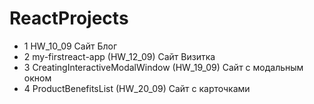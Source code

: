# ReactProjects
- 1 HW_10_09 Сайт Блог
- 2 my-firstreact-app (HW_12_09) Сайт Визитка
- 3 CreatingInteractiveModalWindow (HW_19_09) Сайт с модальным окном
- 4 ProductBenefitsList (HW_20_09) Сайт с карточками
